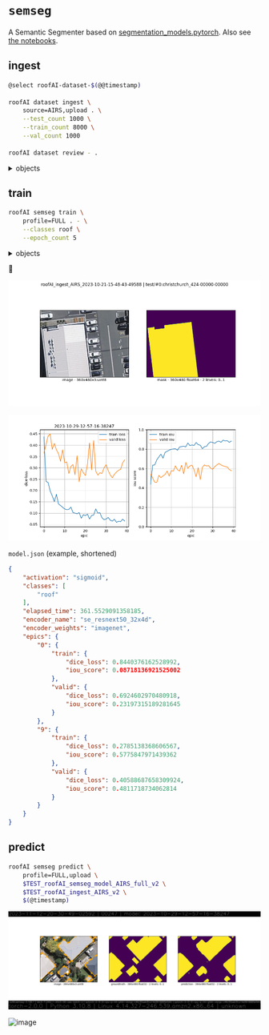 # `semseg`

A Semantic Segmenter based on [segmentation_models.pytorch](<https://github.com/qubvel/segmentation_models.pytorch/blob/master/examples/cars%20segmentation%20(camvid).ipynb>). Also see [the notebooks](../../notebooks/).

## ingest

```bash
@select roofAI-dataset-$(@@timestamp)

roofAI dataset ingest \
    source=AIRS,upload . \
    --test_count 1000 \
    --train_count 8000 \
    --val_count 1000

roofAI dataset review - .
```

<details>
<summary>objects</summary>

```bash
roofAI-dataset-2025-01-13-bbz4k3
```

```bash
roofAI-dataset-2025-01-13-gca7nz
```

</details>

## train



```bash
roofAI semseg train \
    profile=FULL . - \
    --classes roof \
    --epoch_count 5
```

<details>
<summary>objects</summary>

5 epochs: `roofAI-dataset-2025-01-13-bbz4k3-train-2025-01-13-i8le50` 🎰

3 epochs: `roofAI-dataset-2025-01-13-gca7nz-train-2025-01-13-ukhtql` 🎰

</details>

🎰

![image](../../assets/christchurch_424-00000-00000.png)

![image](../../assets/train-summary.png)

`model.json` (example, shortened)
```json
{
    "activation": "sigmoid",
    "classes": [
        "roof"
    ],
    "elapsed_time": 361.5529091358185,
    "encoder_name": "se_resnext50_32x4d",
    "encoder_weights": "imagenet",
    "epics": {
        "0": {
            "train": {
                "dice_loss": 0.8440376162528992,
                "iou_score": 0.08718136921525002
            },
            "valid": {
                "dice_loss": 0.6924602970480918,
                "iou_score": 0.23197315189281645
            }
        },
        "9": {
            "train": {
                "dice_loss": 0.2785138368606567,
                "iou_score": 0.5775847971439362
            },
            "valid": {
                "dice_loss": 0.40588687658309924,
                "iou_score": 0.4811718734062814
            }
        }
    }
}
```

## predict

```bash
roofAI semseg predict \
    profile=FULL,upload \
    $TEST_roofAI_semseg_model_AIRS_full_v2 \
    $TEST_roofAI_ingest_AIRS_v2 \
    $(@timestamp)
```

![image](../../assets/predict-00247.png)

![image](https://github.com/kamangir/assets/blob/main/roofAI/2023-11-12-20-30-49-02592-predict.gif?raw=true)